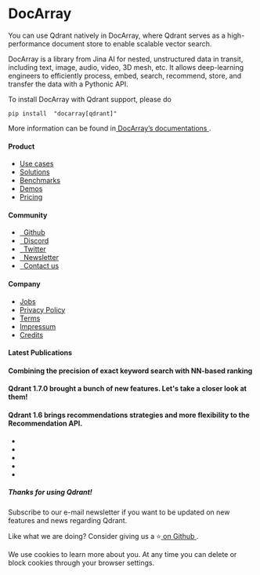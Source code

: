 # DocArray

You can use Qdrant natively in DocArray, where Qdrant serves as a high-performance document store to enable scalable vector search.

DocArray is a library from Jina AI for nested, unstructured data in transit, including text, image, audio, video, 3D mesh, etc.
It allows deep-learning engineers to efficiently process, embed, search, recommend, store, and transfer the data with a Pythonic API.

To install DocArray with Qdrant support, please do

`pip install  "docarray[qdrant]" 
`

More information can be found in[ DocArray’s documentations ](https://docarray.jina.ai/advanced/document-store/qdrant/).

#### Product

- [ 
Use cases
 ](https://qdrant.tech/use-cases/)
- [ 
Solutions
 ](https://qdrant.tech/solutions/)
- [ 
Benchmarks
 ](https://qdrant.tech/benchmarks/)
- [ 
Demos
 ](https://qdrant.tech/demo/)
- [ 
Pricing
 ](https://qdrant.tech/pricing/)


#### Community

- [ 
 
Github
 ](https://github.com/qdrant/qdrant)
- [ 
 
Discord
 ](https://qdrant.to/discord)
- [ 
 
Twitter
 ](https://qdrant.to/twitter)
- [ 
 
Newsletter
 ](https://qdrant.tech/subscribe/)
- [ 
 
Contact us
 ](https://qdrant.to/contact-us)


#### Company

- [ 
Jobs
 ](https://qdrant.join.com)
- [ 
Privacy Policy
 ](https://qdrant.tech/legal/privacy-policy/)
- [ 
Terms
 ](https://qdrant.tech/legal/terms_and_conditions/)
- [ 
Impressum
 ](https://qdrant.tech/legal/impressum/)
- [ 
Credits
 ](https://qdrant.tech/legal/credits/)


#### Latest Publications

#### Combining the precision of exact keyword search with NN-based ranking

#### Qdrant 1.7.0 brought a bunch of new features. Let's take a closer look at them!

#### Qdrant 1.6 brings recommendations strategies and more flexibility to the Recommendation API.

- [  ](https://github.com/qdrant/qdrant)
- [  ](https://qdrant.to/linkedin)
- [  ](https://qdrant.to/twitter)
- [  ](https://qdrant.to/discord)
- [  ](https://www.youtube.com/channel/UC6ftm8PwH1RU_LM1jwG0LQA)


##### Thanks for using Qdrant!

Subscribe to our e-mail newsletter if you want to be updated on new features and news regarding
Qdrant.

Like what we are doing? Consider giving us a ⭐[ on Github ](https://github.com/qdrant/qdrant).

We use cookies to learn more about you. At any time you can delete or block cookies through your browser settings.